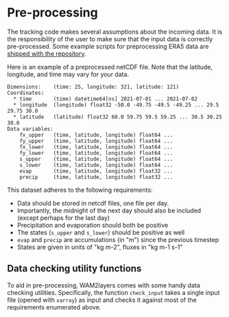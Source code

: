 # Pre-processing

The tracking code makes several assumptions about the incoming data. It is the
responsibility of the user to make sure that the input data is correctly
pre-processed. Some example scripts for preprocessing ERA5 data are [shipped
with the
repository](https://github.com/WAM2layers/WAM2layers/tree/master/wam2layers/preprocessing).

Here is an example of a preprocessed netCDF file. Note that the latitude,
longitude, and time may vary for your data.

```
Dimensions:    (time: 25, longitude: 321, latitude: 121)
Coordinates:
  * time       (time) datetime64[ns] 2021-07-01 ... 2021-07-02
  * longitude  (longitude) float32 -50.0 -49.75 -49.5 -49.25 ... 29.5 29.75 30.0
  * latitude   (latitude) float32 60.0 59.75 59.5 59.25 ... 30.5 30.25 30.0
Data variables:
    fx_upper   (time, latitude, longitude) float64 ...
    fy_upper   (time, latitude, longitude) float64 ...
    fx_lower   (time, latitude, longitude) float64 ...
    fy_lower   (time, latitude, longitude) float64 ...
    s_upper    (time, latitude, longitude) float64 ...
    s_lower    (time, latitude, longitude) float64 ...
    evap       (time, latitude, longitude) float32 ...
    precip     (time, latitude, longitude) float32 ...
```

This dataset adheres to the following requirements:

- Data should be stored in netcdf files, one file per day.
- Importantly, the midnight of the next day should also be included (except
  perhaps for the last day)
- Precipitation and evaporation should both be positive
- The states (`s_upper` and `s_lower`) should be positive as well
- `evap` and `precip` are accumulations (in "m") since the previous timestep
- States are given in units of "kg m-2", fluxes in "kg m-1 s-1"

## Data checking utility functions

To aid in pre-processing, WAM2layers comes with some handy data checking
utilities. Specifically, the function `check_input` takes a single input file
(opened with `xarray`) as input and checks it against most of the requirements
enumerated above.
